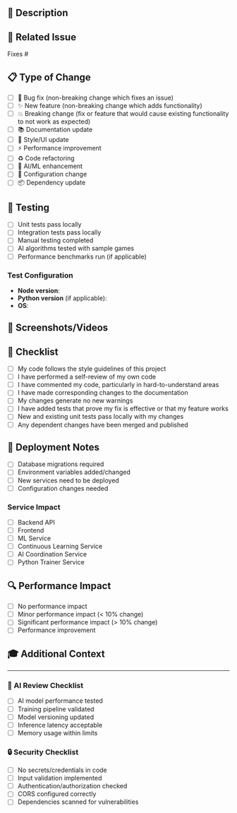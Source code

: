 ## 🎯 Description
<!-- Provide a brief description of the changes in this PR -->

## 🔗 Related Issue
<!-- Link to the issue this PR addresses (e.g., Fixes #123) -->
Fixes #

## 📋 Type of Change
<!-- Check all that apply -->
- [ ] 🐛 Bug fix (non-breaking change which fixes an issue)
- [ ] ✨ New feature (non-breaking change which adds functionality)
- [ ] 💥 Breaking change (fix or feature that would cause existing functionality to not work as expected)
- [ ] 📚 Documentation update
- [ ] 🎨 Style/UI update
- [ ] ⚡ Performance improvement
- [ ] ♻️ Code refactoring
- [ ] 🤖 AI/ML enhancement
- [ ] 🔧 Configuration change
- [ ] 📦 Dependency update

## 🧪 Testing
<!-- Describe the tests you ran to verify your changes -->
- [ ] Unit tests pass locally
- [ ] Integration tests pass locally
- [ ] Manual testing completed
- [ ] AI algorithms tested with sample games
- [ ] Performance benchmarks run (if applicable)

### Test Configuration
- **Node version**: 
- **Python version** (if applicable): 
- **OS**: 

## 📸 Screenshots/Videos
<!-- If applicable, add screenshots or videos to help explain your changes -->

## 📝 Checklist
<!-- Check all that apply -->
- [ ] My code follows the style guidelines of this project
- [ ] I have performed a self-review of my own code
- [ ] I have commented my code, particularly in hard-to-understand areas
- [ ] I have made corresponding changes to the documentation
- [ ] My changes generate no new warnings
- [ ] I have added tests that prove my fix is effective or that my feature works
- [ ] New and existing unit tests pass locally with my changes
- [ ] Any dependent changes have been merged and published

## 🚀 Deployment Notes
<!-- Any special deployment considerations? -->
- [ ] Database migrations required
- [ ] Environment variables added/changed
- [ ] New services need to be deployed
- [ ] Configuration changes needed

### Service Impact
<!-- Which services are affected? -->
- [ ] Backend API
- [ ] Frontend
- [ ] ML Service
- [ ] Continuous Learning Service
- [ ] AI Coordination Service
- [ ] Python Trainer Service

## 🔍 Performance Impact
<!-- Describe any performance implications -->
- [ ] No performance impact
- [ ] Minor performance impact (< 10% change)
- [ ] Significant performance impact (> 10% change)
- [ ] Performance improvement

## 🎓 Additional Context
<!-- Add any other context about the PR here -->

---
### 🤖 AI Review Checklist
<!-- For AI-related changes -->
- [ ] AI model performance tested
- [ ] Training pipeline validated
- [ ] Model versioning updated
- [ ] Inference latency acceptable
- [ ] Memory usage within limits

### 🔒 Security Checklist
<!-- For security-sensitive changes -->
- [ ] No secrets/credentials in code
- [ ] Input validation implemented
- [ ] Authentication/authorization checked
- [ ] CORS configured correctly
- [ ] Dependencies scanned for vulnerabilities